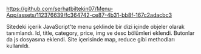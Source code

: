 

https://github.com/serhatbiltekin07/Menu-App/assets/112376639/fc364742-ce87-4b31-bb8f-167c2adacbc3

Sitedeki içerik JavaScript'te menu şeklinde bir dizi içinde objeler olarak tanımlandı.
Id, title, category, price, img ve desc bölümleri eklendi.
Butonlar da js dosyasına eklendi.
Site içerisinde map, reduce gibi methodları kullanıldı.
